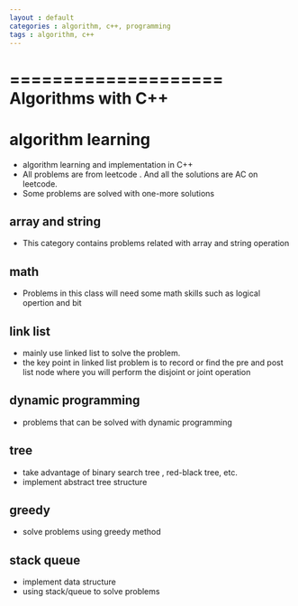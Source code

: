 ```yaml
---
layout : default
categories : algorithm, c++, programming
tags : algorithm, c++
---
```


====================
Algorithms with C++
====================

# algorithm learning
  * algorithm learning and implementation in C++
  * All problems are from leetcode . And all the solutions are AC on leetcode.
  * Some problems are solved with one-more solutions

## array and string 
  * This category contains problems related with array and string operation

## math
  * Problems in this class will need some math skills such as logical opertion and bit 

## link list
  * mainly use linked list to solve the problem. 
  * the key point in linked list problem is to record or find the pre and post list node where you will perform the disjoint or joint operation

## dynamic programming
  * problems that can be solved with dynamic programming

## tree
  * take advantage of binary search tree , red-black tree, etc.
  * implement abstract tree structure

## greedy
  * solve problems using greedy method

## stack queue
  * implement data structure
  * using stack/queue to solve problems
